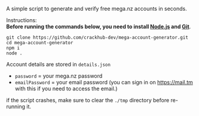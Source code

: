 A simple script to generate and verify free mega.nz accounts in seconds.

Instructions:   
**Before running the commands below, you need to install [Node.js](https://nodejs.org) and [Git](https://git-scm.com)**.
```
git clone https://github.com/crackhub-dev/mega-account-generator.git
cd mega-account-generator
npm i
node .
```

Account details are stored in `details.json`
- `password` = your mega.nz password
- `emailPassword` = your email password (you can sign in on https://mail.tm with this if you need to access the email.)


if the script crashes, make sure to clear the `./tmp` directory before re-running it.
